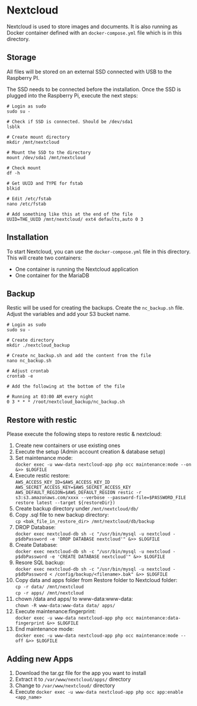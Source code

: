 # Nextcloud

Nextcloud is used to store images and documents.
It is also running as Docker container defined with an `docker-compose.yml` file which is in this directory.

## Storage

All files will be stored on an external SSD connected with USB to the Raspberry PI.

The SSD needs to be connected before the installation. Once the SSD is plugged into the Raspberry Pi, execute the next steps:

```
# Login as sudo
sudo su -

# Check if SSD is connected. Should be /dev/sda1
lsblk

# Create mount directory
mkdir /mnt/nextcloud

# Mount the SSD to the directory
mount /dev/sda1 /mnt/nextcloud

# Check mount
df -h

# Get UUID and TYPE for fstab
blkid

# Edit /etc/fstab
nano /etc/fstab

# Add something like this at the end of the file
UUID=THE_UUID /mnt/nextcloud/ ext4 defaults,auto 0 3
```

## Installation

To start Nextcloud, you can use the `docker-compose.yml` file in this directory.
This will create two containers:

- One container is running the Nextcloud application
- One container for the MariaDB

## Backup

Restic will be used for creating the backups. Create the `nc_backup.sh` file. Adjust the variables and add your S3 bucket name.

```
# Login as sudo
sudo su -

# Create directory
mkdir ./nextcloud_backup

# Create nc_backup.sh and add the content from the file
nano nc_backup.sh

# Adjust crontab
crontab -e

# Add the following at the bottom of the file

# Running at 03:00 AM every night
0 3 * * * /root/nextcloud_backup/nc_backup.sh

```

## Restore with restic

Please execute the following steps to restore restic & nextcloud:

1. Create new containers or use existing ones
2. Execute the setup (Admin account creation & database setup) 
3. Set maintenance mode:<br />
`docker exec -u www-data nextcloud-app php occ maintenance:mode --on &>> $LOGFILE`
4. Execute restic restore:<br />
`AWS_ACCESS_KEY_ID=$AWS_ACCESS_KEY_ID AWS_SECRET_ACCESS_KEY=$AWS_SECRET_ACCESS_KEY AWS_DEFAULT_REGION=$AWS_DEFAULT_REGION restic -r s3:s3.amazonaws.com/xxxx --verbose --password-file=$PASSWORD_FILE restore latest --target ${restoreDir})`
5. Create backup directory under `/mnt/nextcloud/db/`
6. Copy .sql file to new backup directory:<br />
`cp <bak_file_in_restore_dir> /mnt/nextcloud/db/backup`
7. DROP Database:<br />
`docker exec nextcloud-db sh -c "/usr/bin/mysql -u nextcloud -p$dbPassword -e 'DROP DATABASE nextcloud'" &>> $LOGFILE`
8. Create Database:<br />
`docker exec nextcloud-db sh -c "/usr/bin/mysql -u nextcloud -p$dbPassword -e 'CREATE DATABASE nextcloud'" &>> $LOGFILE`
9. Resore SQL backup:<br />
`docker exec nextcloud-db sh -c "/usr/bin/mysql -u nextcloud -p$dbPassword < /config/backup/<filename>.bak" &>> $LOGFILE`
10. Copy data and apps folder from Restore folder to Nextcloud folder:<br />
`cp -r data/ /mnt/nextcloud`<br />
`cp -r apps/ /mnt/nextcloud`
11. chown /data and apps/ to www-data:www-data:<br />
`chown -R www-data:www-data data/ apps/`
12. Execute maintenance:fingerprint:<br />
`docker exec -u www-data nextcloud-app php occ maintenance:data-fingerprint &>> $LOGFILE`
13. End maintenance mode:<br />
`docker exec -u www-data nextcloud-app php occ maintenance:mode --off &>> $LOGFILE`

## Adding new Apps

1. Download the tar.gz file for the app you want to install
2. Extract it to `/var/www/nextcloud/apps/` directory
3. Change to `/var/www/nextcloud/` directory
4. Execute `docker exec -u www-data nextcloud-app php occ app:enable <app_name>`
